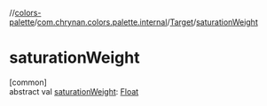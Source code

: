 //[colors-palette](../../../index.md)/[com.chrynan.colors.palette.internal](../index.md)/[Target](index.md)/[saturationWeight](saturation-weight.md)

# saturationWeight

[common]\
abstract val [saturationWeight](saturation-weight.md): [Float](https://kotlinlang.org/api/latest/jvm/stdlib/kotlin/-float/index.html)
